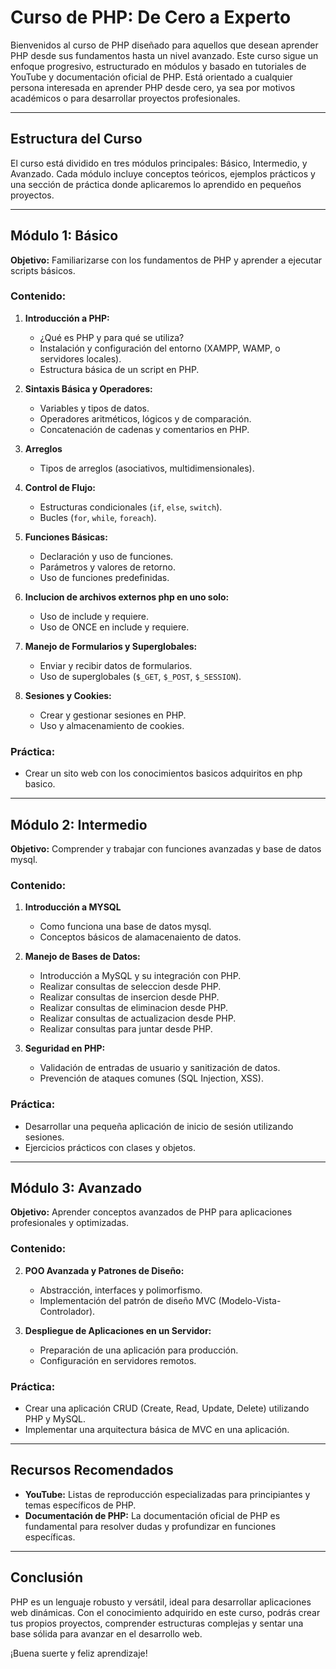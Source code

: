 # Curso de PHP: De Cero a Experto

Bienvenidos al curso de PHP diseñado para aquellos que desean aprender PHP desde sus fundamentos hasta un nivel avanzado. Este curso sigue un enfoque progresivo, estructurado en módulos y basado en tutoriales de YouTube y documentación oficial de PHP. Está orientado a cualquier persona interesada en aprender PHP desde cero, ya sea por motivos académicos o para desarrollar proyectos profesionales.

---

## Estructura del Curso

El curso está dividido en tres módulos principales: Básico, Intermedio, y Avanzado. Cada módulo incluye conceptos teóricos, ejemplos prácticos y una sección de práctica donde aplicaremos lo aprendido en pequeños proyectos.

---

## Módulo 1: Básico

**Objetivo:** Familiarizarse con los fundamentos de PHP y aprender a ejecutar scripts básicos.

### Contenido:
1. **Introducción a PHP:**
   - ¿Qué es PHP y para qué se utiliza?
   - Instalación y configuración del entorno (XAMPP, WAMP, o servidores locales).
   - Estructura básica de un script en PHP.

2. **Sintaxis Básica y Operadores:**
   - Variables y tipos de datos.
   - Operadores aritméticos, lógicos y de comparación.
   - Concatenación de cadenas y comentarios en PHP.

3. **Arreglos**
   - Tipos de arreglos (asociativos, multidimensionales).


4. **Control de Flujo:**
   - Estructuras condicionales (`if`, `else`, `switch`).
   - Bucles (`for`, `while`, `foreach`).

5. **Funciones Básicas:**
   - Declaración y uso de funciones.
   - Parámetros y valores de retorno.
   - Uso de funciones predefinidas.

6. **Inclucion de archivos externos php en uno solo:**
   - Uso de include y requiere.
   - Uso de ONCE en include y requiere.

7. **Manejo de Formularios y Superglobales:**
   - Enviar y recibir datos de formularios.
   - Uso de superglobales (`$_GET`, `$_POST`, `$_SESSION`).

8. **Sesiones y Cookies:**
   - Crear y gestionar sesiones en PHP.
   - Uso y almacenamiento de cookies.

### Práctica:
   - Crear un sito web con los conocimientos basicos adquiritos en php basico.

---

## Módulo 2: Intermedio

**Objetivo:** Comprender y trabajar con funciones avanzadas y base de datos mysql.

### Contenido:

1. **Introducción a MYSQL**
   - Como funciona una base de datos mysql.
   - Conceptos básicos de alamacenaiento de datos.

2. **Manejo de Bases de Datos:**
   - Introducción a MySQL y su integración con PHP.
   - Realizar consultas de seleccion desde PHP.
   - Realizar consultas de insercion desde PHP.
   - Realizar consultas de eliminacion desde PHP.
   - Realizar consultas de actualizacion desde PHP.
   - Realizar consultas para juntar desde PHP.
   
3. **Seguridad en PHP:**
   - Validación de entradas de usuario y sanitización de datos.
   - Prevención de ataques comunes (SQL Injection, XSS).

### Práctica:
   - Desarrollar una pequeña aplicación de inicio de sesión utilizando sesiones.
   - Ejercicios prácticos con clases y objetos.

---

## Módulo 3: Avanzado

**Objetivo:** Aprender conceptos avanzados de PHP para aplicaciones profesionales y optimizadas.

### Contenido:


2. **POO Avanzada y Patrones de Diseño:**
   - Abstracción, interfaces y polimorfismo.
   - Implementación del patrón de diseño MVC (Modelo-Vista-Controlador).



4. **Despliegue de Aplicaciones en un Servidor:**
   - Preparación de una aplicación para producción.
   - Configuración en servidores remotos.

### Práctica:
   - Crear una aplicación CRUD (Create, Read, Update, Delete) utilizando PHP y MySQL.
   - Implementar una arquitectura básica de MVC en una aplicación.

---

## Recursos Recomendados

- **YouTube:** Listas de reproducción especializadas para principiantes y temas específicos de PHP.
- **Documentación de PHP:** La documentación oficial de PHP es fundamental para resolver dudas y profundizar en funciones específicas.

---

## Conclusión

PHP es un lenguaje robusto y versátil, ideal para desarrollar aplicaciones web dinámicas. Con el conocimiento adquirido en este curso, podrás crear tus propios proyectos, comprender estructuras complejas y sentar una base sólida para avanzar en el desarrollo web.

¡Buena suerte y feliz aprendizaje!
